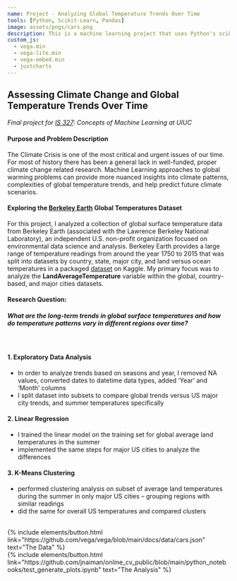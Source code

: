 ```yaml
---
name: Project - Analyzing Global Temperature Trends Over Time
tools: [Python, Scikit-Learn, Pandas]
image: assets/pngs/cars.png
description: This is a machine learning project that uses Python's scikit-learn library for linear regression modeling and clustering analysis on climate change trends!
custom_js:
  - vega.min
  - vega-lite.min
  - vega-embed.min
  - justcharts
---
```



## Assessing Climate Change and Global Temperature Trends Over Time
*Final project for [IS 327](https://ischool.illinois.edu/degrees-programs/courses/is327): Concepts of Machine Learning at UIUC*

#### Purpose and Problem Description
The Climate Crisis is one of the most critical and urgent issues of our time. For most of history there has been a general lack in well-funded, proper climate change related research. Machine Learning approaches to global warming problems can provide more nuanced insights into climate patterns, complexities of global temperature trends, and help predict future climate scenarios.

#### Exploring the [Berkeley Earth](https://berkeleyearth.org/data/) Global Temperatures Dataset
For this project, I analyzed a collection of global surface temperature data from Berkeley Earth (associated with the Lawrence Berkeley National Laboratory), an independent U.S. non-profit organization focused on environmental data science and analysis. Berkeley Earth provides a large range of temperature readings from around the year 1750 to 2015 that was split into datasets by country, state, major city, and land versus ocean temperatures in a packaged [dataset](https://www.kaggle.com/datasets/berkeleyearth/climate-change-earth-surface-temperature-data) on Kaggle. My primary focus was to analyze the **LandAverageTemperature** variable within the global, country-based, and major cities datasets. 

#### Research Question:
##### **What are the long-term trends in global surface temperatures and how do temperature patterns vary in different regions over time?**
<br>

#### 1. Exploratory Data Analysis
- In order to analyze trends based on seasons and year, I removed NA values, converted dates to datetime data types, added ‘Year’ and ‘Month’ columns
- I split dataset into subsets to compare global trends versus US major city trends, and summer temperatures specifically


#### 2. Linear Regression
- I trained the linear model on the training set for global average land temperatures in the summer
- implemented the same steps for major US cities to analyze the differences

#### 3. K-Means Clustering 
- performed clustering analysis on subset of average land temperatures during the summer in only major US cities – grouping regions with similar readings
- did the same for overall US temperatures and compared clusters






<br>

<!-- these are written in a combo of html and liquid --> 

<div class="left">
{% include elements/button.html link="https://github.com/vega/vega/blob/main/docs/data/cars.json" text="The Data" %}
</div>

<div class="right">
{% include elements/button.html link="https://github.com/jnaiman/online_cv_public/blob/main/python_notebooks/test_generate_plots.ipynb" text="The Analysis" %}
</div>

